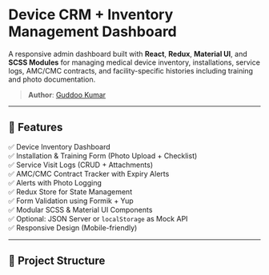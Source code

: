 # Device CRM + Inventory Management Dashboard

A responsive admin dashboard built with **React**, **Redux**, **Material UI**, and **SCSS Modules** for managing medical device inventory, installations, service logs, AMC/CMC contracts, and facility-specific histories including training and photo documentation.

> **Author**: [Guddoo Kumar](https://github.com/Guddoo7980)

---

## 🚀 Features

✅ Device Inventory Dashboard  
✅ Installation & Training Form (Photo Upload + Checklist)  
✅ Service Visit Logs (CRUD + Attachments)  
✅ AMC/CMC Contract Tracker with Expiry Alerts  
✅ Alerts with Photo Logging  
✅ Redux Store for State Management  
✅ Form Validation using Formik + Yup  
✅ Modular SCSS & Material UI Components  
✅ Optional: JSON Server or `localStorage` as Mock API  
✅ Responsive Design (Mobile-friendly)

---

## 📁 Project Structure
